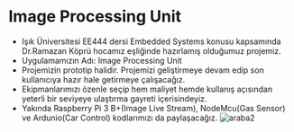 # Image Processing Unit
- Işık Üniversitesi EE444 dersi Embedded Systems konusu kapsamında Dr.Ramazan Köprü hocamız eşliğinde hazırlamış olduğumuz projemiz.
- Uygulamamızın Adı: Image Processing Unit
- Projemizin prototip halidir. Projemizi geliştirmeye devam edip son kullanıcıya hazır hale getirmeye çalışacağız.
- Ekipmanlarımızı özenle seçip hem maliyet hemde kullanış açısından yeterli bir seviyeye ulaştırma gayreti içerisindeyiz.
- Yakında Raspberry Pi 3 B+(Image Live Stream), NodeMcu(Gas Sensor) ve Ardunio(Car Control) kodlarımızı da paylaşacağız.
![araba2](https://user-images.githubusercontent.com/43879036/57584681-ac170280-74e6-11e9-87d3-2fa728150766.jpg)
